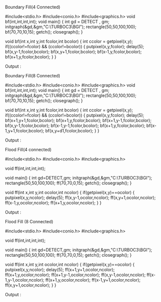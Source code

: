 Boundary Fill(4 Connected)


#include<stdio.h>
#include<conio.h>
#include<graphics.h>
void bf(int,int,int,int);
void main()
{
 int gd = DETECT , gm;
 initgraph(&gd,&gm,"C:\\TURBOC3\\BGI");
 rectangle(50,50,100,100);
 bf(70,70,10,15);
 getch();
 closegraph();
 }

void bf(int x,int y,int fcolor,int bcolor)
{
 int ccolor = getpixel(x,y);
 if((ccolor!=fcolor) && (ccolor!=bcolor))
 {
  putpixel(x,y,fcolor);
  delay(5);
   bf(x,y-1,fcolor,bcolor);
   bf(x,y+1,fcolor,bcolor);
   bf(x-1,y,fcolor,bcolor);
   bf(x+1,y,fcolor,bcolor);
 }
}

Output : 
 





Boundary Fill(8 Connected)


#include<stdio.h>
#include<conio.h>
#include<graphics.h>
void bf(int,int,int,int);
void main()
{
 int gd = DETECT , gm;
 initgraph(&gd,&gm,"C:\\TURBOC3\\BGI");
 rectangle(50,50,100,100);
 bf(70,70,10,15);
 getch();
 closegraph();
 }

void bf(int x,int y,int fcolor,int bcolor)
{
 int ccolor = getpixel(x,y);
 if((ccolor!=fcolor) && (ccolor!=bcolor))
 {
  putpixel(x,y,fcolor);
  delay(5);
   bf(x+1,y+1,fcolor,bcolor);
   bf(x+1,y,fcolor,bcolor);
   bf(x+1,y-1,fcolor,bcolor);
   bf(x,y-1,fcolor,bcolor);
   bf(x-1,y-1,fcolor,bcolor);
   bf(x+1,y,fcolor,bcolor);
   bf(x-1,y+1,fcolor,bcolor);
   bf(x,y+d1,fcolor,bcolor);
 }
}

Output : 
 



Flood Fill(4 connected)


#include<stdio.h>
#include<conio.h>
#include<graphics.h>

void ff(int,int,int,int);

void main()
{
 int gd=DETECT,gm;
 initgraph(&gd,&gm,"C:\\TURBOC3\\BGI");
 rectangle(50,50,100,100);
 ff(70,70,0,15);
 getch();
 closegraph();
}

void ff(int x,int y,int ocolor,int ncolor)
{
 if(getpixel(x,y)==ocolor)
 {
  putpixel(x,y,ncolor);
  delay(5);
  ff(x,y-1,ocolor,ncolor);
  ff(x,y+1,ocolor,ncolor);
  ff(x-1,y,ocolor,ncolor);
  ff(x+1,y,ocolor,ncolor);
 }
}

Output : 
 



Flood Fill (8 Connected)


#include<stdio.h>
#include<conio.h>
#include<graphics.h>

void ff(int,int,int,int);

void main()
{
 int gd=DETECT,gm;
 initgraph(&gd,&gm,"C:\\TURBOC3\\BGI");
 rectangle(50,50,100,100);
 ff(70,70,0,15);
 getch();
 closegraph();
}

void ff(int x,int y,int ocolor,int ncolor)
{
 if(getpixel(x,y)==ocolor)
 {
  putpixel(x,y,ncolor);
  delay(5);
  ff(x+1,y+1,ocolor,ncolor);
  ff(x+1,y,ocolor,ncolor);
  ff(x+1,y-1,ocolor,ncolor);
  ff(x,y-1,ocolor,ncolor);
  ff(x-1,y-1,ocolor,ncolor);
  ff(x+1,y,ocolor,ncolor);
  ff(x-1,y+1,ocolor,ncolor);
  ff(x,y+1,ocolor,ncolor);
 }
}


Output :
 


